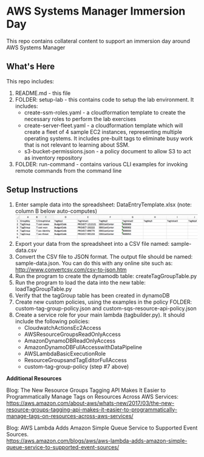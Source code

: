AWS Systems Manager Immersion Day 
==================================================

This repo contains collateral content to support an immersion day around AWS Systems Manager   


What's Here
-----------

This repo includes:

1. README.md - this file
2. FOLDER: setup-lab - this contains code to setup the lab environment.  It includes:
    *   create-ssm-roles.yaml - a cloudformation template to create the necessary roles to perform the lab exercises
    *   create-server-fleet.yaml - a cloudformation template which will create a fleet of 4 sample EC2 instances, representing multiple operating systems.   It includes pre-built tags to eliminate busy work that is not relevant to learning about SSM.
    *   s3-bucket-permissions.json - a policy document to allow S3 to act as inventory repository
3. FOLDER: run-command - contains various CLI examples for invoking remote commands from the command line


Setup Instructions
------------------

1. Enter sample data into the spreadsheet: DataEntryTemplate.xlsx (note: column B below auto-computes)
![Data Entry Template](https://github.com/rjgleave/aws-tag-groups/blob/master/assets/tag-group-data-entry-template.png)
2. Export your data from the spreadsheet into a CSV file named: sample-data.csv
3. Convert the CSV file to JSON format.  The output file should be named: sample-data.json. You can do this with any online site such as:  http://www.convertcsv.com/csv-to-json.htm
4. Run the program to create the dynamodb table: createTagGroupTable.py
5. Run the program to load the data into the new table:  loadTagGroupTable.py
6. Verify that the tagGroup table has been created in dynamoDB
7. Create new custom policies, using the examples in the policy FOLDER: custom-tag-group-policy.json and custom-sqs-resource-api-policy.json
8. Create a service role for your main lambda (tagbuilder.py).   It should include the following policies:
    * CloudwatchActionsEc2Access
    * AWSResourceGroupsReadOnlyAccess
    * AmazonDynamoDBReadOnlyAccess
    * AmazonDynamoDBFullAccesswithDataPipeline
    * AWSLambdaBasicExecutionRole
    * ResourceGroupsandTagEditorFullAccess
    * custom-tag-group-policy (step #7 above)



__Additional Resources__

Blog: The New Resource Groups Tagging API Makes It Easier to Programmatically Manage Tags on Resources Across AWS Services:
https://aws.amazon.com/about-aws/whats-new/2017/03/the-new-resource-groups-tagging-api-makes-it-easier-to-programmatically-manage-tags-on-resources-across-aws-services/

Blog: AWS Lambda Adds Amazon Simple Queue Service to Supported Event Sources.   
https://aws.amazon.com/blogs/aws/aws-lambda-adds-amazon-simple-queue-service-to-supported-event-sources/